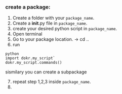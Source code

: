 ### create a package:


1.  Create a folder with your `package_name`.
2. Create a __init__.py file in  `package_name`.
3.  create your desired python script in `package_name`.
4. Open terminal
5. Go to your package location. -> cd ..
6. run

```
python
import dokr.my_script`
dokr.my_script.commands()
```

sismilary you can create a subpackage

7. repeat step 1,2,3 inside `package_name`.
8. 
